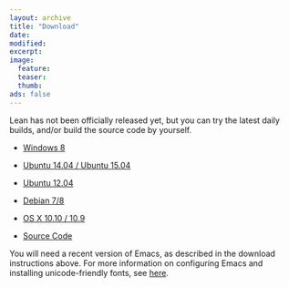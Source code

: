 ```yaml
---
layout: archive
title: "Download"
date:
modified:
excerpt:
image:
  feature:
  teaser:
  thumb:
ads: false
---
```


Lean has not been officially released yet, but you can try the latest daily
builds, and/or build the source code by yourself.

- [Windows 8](wininst.html)

- [Ubuntu 14.04 / Ubuntu 15.04](ubuntu14inst.html)

- [Ubuntu 12.04](ubuntu12inst.html)

- [Debian 7/8](debian78.html)

- [OS X 10.10 / 10.9](OSX10inst.html)

- [Source Code](http://github.com/leanprover/lean/archive/master.zip)

You will need a recent version of Emacs, as described in the download
instructions above. For more information on configuring Emacs and
installing unicode-friendly fonts, see
[here](https://github.com/leanprover/lean/blob/master/src/emacs/README.md).
